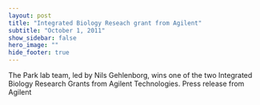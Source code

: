 ```yaml
---
layout: post
title: "Integrated Biology Reseach grant from Agilent"
subtitle: "October 1, 2011"
show_sidebar: false
hero_image: ""
hide_footer: true
---
```


The Park lab team, led by Nils Gehlenborg, wins one of the two Integrated Biology Research Grants from Agilent Technologies. Press release from Agilent

